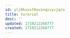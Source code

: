 ```yaml
---
id: ylj8kusxf0uvznqivycjqro
title: turorial
desc: ''
updated: 1719212268777
created: 1719212268777
---
```

